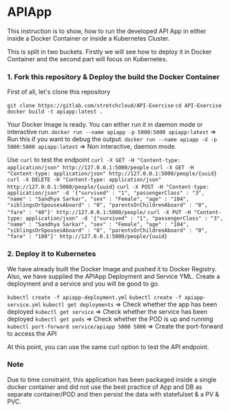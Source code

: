 # APIApp


This instruction is to show, how to run the developed API App in either inside a Docker Container or inside a Kubernetes Cluster.
  
This is split in two buckets. Firstly we will see how to deploy it in Docker Container and the second part will focus on Kubernetes.

  

### 1. Fork this repository & Deploy the build the Docker Container

First of all, let's clone this repository

`git clone https://gitlab.com/stretchcloud/API-Exercise`
`cd API-Exercise`
`docker build -t apiapp:latest .`

Your Docker Image is ready. You can either run it in daemon mode or interactive run.
`docker run --name apiapp -p 5000:5000 apiapp:latest` => Run this if you want to debug the output.
`docker run --name apiapp -d -p 5000:5000 apiapp:latest` => Non interactive, daemon mode.

Use `curl` to test the endpoint
`curl -X GET -H "Content-type: application/json" http://127.0.0.1:5000/people`
`curl -X GET -H "Content-type: application/json" http://127.0.0.1:5000/people/{uuid}`
`curl -X DELETE -H "Content-type: application/json" http://127.0.0.1:5000/people/{uuid}`
`curl -X POST -H "Content-type: application/json" -d '{"survived" : "1", "passengerClass" : "3", "name" : "Sandhya Sarkar", "sex" : "Female", "age" : "104", "siblingsOrSpousesAboard" : "0", "parentsOrChildrenAboard" : "0", "fare" : "40"}' http://127.0.0.1:5000/people/`
`curl -X PUT -H "Content-type: application/json" -d '{"survived" : "1", "passengerClass" : "3", "name" : "Sandhya Sarkar", "sex" : "Female", "age" : "104", "siblingsOrSpousesAboard" : "0", "parentsOrChildrenAboard" : "0", "fare" : "100"}' http://127.0.0.1:5000/people/{uuid}`


### 2. Deploy it to Kubernetes

We have already built the Docker Image and pushed it to Docker Registry. Also, we have supplied the APIApp Deployment and Service YML. Create a deployment and a service and you will be good to go.

`kubectl create -f apiapp-deployment.yml`
`kubectl create -f apiapp-service.yml`
`kubectl get deployments` => Check whether the app has been deployed
`kubectl get service` => Check whether the service has been deployed
`kubectl get pods` => Check whether the POD is up and running 
`kubectl port-forward service/apiapp 5000 5000` => Create the port-forward to access the API

At this point, you can use the same curl option to test the API endpoint.

### Note
Due to time constraint, this application has been packaged inside a single docker container and did not use the best practice of App and DB as separate container/POD and then persist the data with statefulset & a PV & PVC.